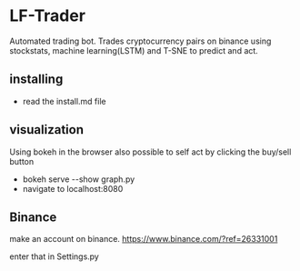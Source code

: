 # LF-Trader

Automated trading bot. Trades cryptocurrency pairs on binance using stockstats, machine learning(LSTM) and T-SNE to predict and act.

## installing

- read the install.md file

## visualization

Using bokeh in the browser also possible to self act by clicking the buy/sell button

- bokeh serve --show graph.py
- navigate to localhost:8080

## Binance

make an account on binance. https://www.binance.com/?ref=26331001

enter that in Settings.py

